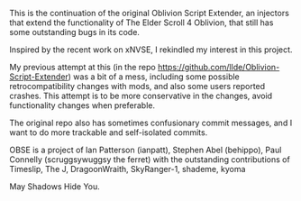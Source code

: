 This is the continuation of the original Oblivion Script Extender, an injectors that extend the functionality of The Elder Scroll 4 Oblivion, that still has some outstanding bugs in its code.

Inspired by the recent work on xNVSE, I rekindled my interest in this project.

My previous attempt at this (in the repo https://github.com/llde/Oblivion-Script-Extender) was a bit of a mess, including some possible retrocompatibility changes with mods, and also some users reported crashes.
This attempt is to be more conservative in the changes, avoid functionality changes when preferable.

The original repo also has sometimes confusionary commit messages, and I want to do more trackable and self-isolated commits.

OBSE is a project of Ian Patterson (ianpatt), Stephen Abel (behippo), Paul Connelly (scruggsywuggsy the ferret) with the outstanding contributions of Timeslip, The J, DragoonWraith, SkyRanger-1, shademe, kyoma

May Shadows Hide You.

